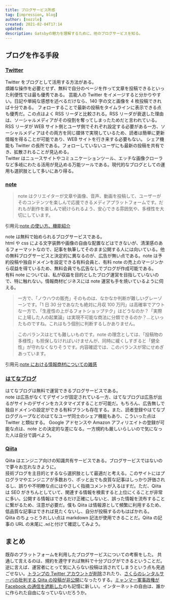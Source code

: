 ```yaml
---
title: ブログサービス所感
tag: [impression, blog]
author: [nozzle]
created: 2021-02-04T17:14
updated:
description: Gatsbyの魅力を理解するために、他のブログサービスを知る。
---
```


## ブログを作る手段

### [Twitter](https://twitter.com)

Twitter をブログとして活用する方法がある。  
煩雑な操作を必要とせず、無料で自分のページを作って文章を投稿できるといった利便性では最も優秀である。
芸能人の Twitter をイメージすると分かりやすい。日記や単純な感想を述べるだけなら、140 字の文と画像を 4 枚投稿できれば十分である。
フォローすることで最新の投稿をタイムラインに表示できる点も優秀だ。この点はよく RSS リーダと比較される。RSS リーダが衰退した理由は、ソーシャルメディアがその役割を奪ってしまったためだと言われている。RSS リーダが WEB サイト側とユーザ側でそれぞれ設定する必要がある一方、ソーシャルメディアはその両方を同じ媒体で実現しているため、読者は簡単に更新情報を得ることが可能であり、WEB サイトを行き来する必要もない。
シェア機能も Twitter の長所である。フォローしていないユーザにも最新の投稿を共有でき、拡散されることが見込める。  
Twitter はニュースサイトやコミュニケーションツール、エッチな画像クローラなど多岐にわたる活用が見込める万能ツールである。現代的なブログとしての運用も選択肢として多いにあり得る。

### [note](https://note.com)

> note はクリエイターが文章や画像、音声、動画を投稿して、ユーザーがそのコンテンツを楽しんで応援できるメディアプラットフォームです。だれもが創作を楽しんで続けられるよう、安心できる雰囲気や、多様性を大切にしています。

引用元:[note の使い方、機能紹介](https://note.com/info/n/nea1b96233fbf)

note は無料で始められるブログサービスである。  
html や css による文字装飾や画像の自由な配置などはできないが、清潔感のあるフォーマットなので、記事を執筆してそのまま公開する人には向いている。他の無料ブログサービスと決定的に異なるのが、広告が無い点である。note は予約投稿や独自ドメインを設定できる有料会員と、有料 note の売上のマージンから収益を得ているため、無料会員でも広告なしでブログが作成可能である。  
有料 note については、私が収益を目的としたブログ運営を目指していないので、特に触れない。情報商材ビジネスには note 運営も手を焼いているように伺える。

> 一方で、「ノウハウの販売」そのものは、なかなか判断が難しいグレーゾーンです。「1 日 30 分であなたも絶対に月収 100 万円」は高確率でアウトな一方で、「生産性の上がるフォトショップテク」はどうなのか？「実際に上場した人の起業論」は実現不可能な商法に分類できるのか？…といったものですね。これはもう個別に判断するしかありません。

> このバランスはとても難しいものです。note の理念としては、「投稿物の多様性」も担保しなければいけませんが、同時に緩くしすぎると「健全性」が守れなくなりそうです。内容確認では、このバランスが常にせめぎあっています。

引用元:[note における情報商材についての雑感](https://note.com/fladdict/n/nf94f80fdad34?magazine_key=mdc2a0ebb5ee8)

### [はてなブログ](https://hatenablog.com)

はてなブログは無料で運営できるブログサービスである。  
note は広告がなくてデザインが固定されている一方、はてなブログは広告が出るがサイトのデザインをカスタマイズすることが可能だ。もちろん、広告無しで独自ドメインの設定ができる有料プランも存在する。また、読者登録やはてなブロググループなどのはてなユーザ同士のシェア機能もあり、こういった点は Twitter と類似する。
Google アドセンスや Amazon アフィリエイトの登録が可能な点は、note との決定的な差になる。一方規約も厳しいらしいので気になった人は自分で調べよう。

### [Qiita](https://qiita.com)

Qiita はエンジニア向けの知識共有サービスである。ブログサービスではないので夢々お忘れなきように。  
技術ブログを主目的とするなら選択肢として最適だと考える。このサイトにはプログラマやエンジニアが多数おり、ポッと出でも良質な記事はしっかり評価されるし、誤りや不明瞭な点にはやさしく指摘コメントが入るはすだ。ただ、Qiita は SEO がきちんとしていて、関連する情報を検索すると上位にくることが非常に多い。公開する情報はできるだけ正確にしないと、誤った情報を流布することに繋がるため、注意が必要だ。僕も Qiita は情報源として頻繁に利用するため、低品質な記事はできれば見たくないし、自分が投稿するのもはばかれる。  
Qiita のちょっとうれしい点は markdown 記法が使用できることだ。Qiita の記事の URL の末尾に`.md`と付けて確認してみよう。

## まとめ

既存のプラットフォームを利用したブログサービスについての考察をした。
共通して言えるのは、規約を遵守すれば無料で十分ブログができるということだ。
逆に言えば、運営者にとって気に入らない投稿は消されてしまうという点も見過ごせない。[トランプの Twitter アカウントが削除](https://www.bbc.com/japanese/55583622)されたり、[さくらのレンタルサーバの批判する Qiita の投稿が非公開](https://www.itmedia.co.jp/news/articles/1912/26/news121.html)になったりする。[ミャンマー軍事政権が Facebook の通信を遮断した](https://asia.nikkei.com/Spotlight/Myanmar-Coup/Myanmar-military-blocks-Facebook-as-activists-call-for-protests)のも記憶に新しい。インターネットの自由は、誰かに作られた自由になっていないだろうか。

